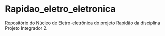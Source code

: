 # Rapidao_eletro_eletronica
Repositório do Núcleo de Eletro-eletrônica do projeto Rapidão da disciplina Projeto Integrador 2.
